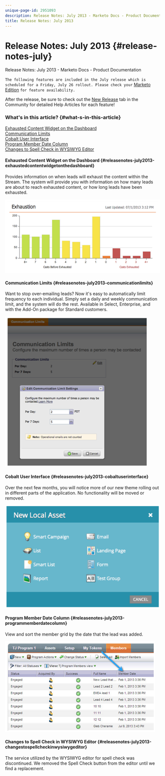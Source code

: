 ```yaml
---
unique-page-id: 2951093
description: Release Notes: July 2013 - Marketo Docs - Product Documentation
title: Release Notes: July 2013
---
```


# Release Notes: July 2013 {#release-notes-july}

Release Notes: July 2013 - Marketo Docs - Product Documentation

`The following features are included in the July release which is scheduled for a Friday, July 26 rollout. Please check your` [Marketo Edition](http://docs.marketo.com/display/docs/assets/pricing.php) `for feature availability.`

After the release, be sure to check out the [New Release](release-notes-december-2013.md) tab in the Community for detailed Help Articles for each feature!

### What's in this article? {#what-s-in-this-article}

[Exhausted Content Widget on the Dashboard](#releasenotes-july2013-exhaustedcontentwidgetonthedashboard)  
[Communication Limits](#releasenotes-july2013-communicationlimits)  
[Cobalt User Interface](#releasenotes-july2013-cobaltuserinterface)  
[Program Member Date Column](#releasenotes-july2013-programmemberdatecolumn)  
[Changes to Spell Check in WYSIWYG Editor](#releasenotes-july2013-changestospellcheckinwysiwygeditor)

#### Exhausted Content Widget on the Dashboard {#releasenotes-july2013-exhaustedcontentwidgetonthedashboard}

Provides information on when leads will exhaust the content within the Stream. The system will provide you with information on how many leads are about to reach exhausted content, or how long leads have been exhausted.

![](assets/image2014-9-22-16-3a30-3a50.png)

#### Communication Limits {#releasenotes-july2013-communicationlimits}

Want to stop over-emailing leads? Now it's easy to automatically limit frequency to each individual. Simply set a daily and weekly communication limit, and the system will do the rest. Available in Select, Enterprise, and with the Add-On package for Standard customers.

![](assets/image2014-9-22-16-3a31-3a13.png)

#### Cobalt User Interface {#releasenotes-july2013-cobaltuserinterface}

Over the next few months, you will notice more of our new theme rolling out in different parts of the application. No functionality will be moved or removed.

![](assets/image2014-9-22-16-3a31-3a42.png)

#### Program Member Date Column {#releasenotes-july2013-programmemberdatecolumn}

View and sort the member grid by the date that the lead was added.

![](assets/image2014-9-22-16-3a32-3a1.png)

#### Changes to Spell Check in WYSIWYG Editor {#releasenotes-july2013-changestospellcheckinwysiwygeditor}

The service utilized by the WYSIWYG editor for spell check was discontinued. We removed the Spell Check button from the editor until we find a replacement.  `   
` 
